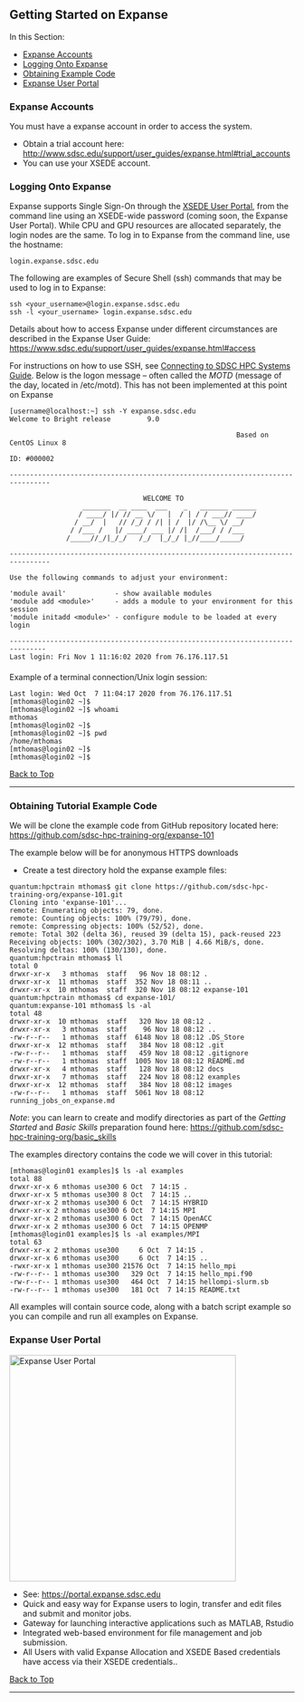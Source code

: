## <a name="sys-env"></a>Getting Started on Expanse

<a name="top"> In this Section:
* [Expanse Accounts](#expanse-accounts)
* [Logging Onto Expanse](#expanse-logon)
* [Obtaining Example Code](#example-code)
* [Expanse User Portal](#user-portal)

### Expanse Accounts<a name="expanse-accounts"></a>
You must have a expanse account in order to access the system.
* Obtain a trial account here:  http://www.sdsc.edu/support/user_guides/expanse.html#trial_accounts
* You can use your XSEDE account.


### Logging Onto Expanse<a name="expanse-logon"></a>

Expanse supports Single Sign-On through the [XSEDE User Portal](https://portal.xsede.org), from the command line using an XSEDE-wide password (coming soon, the Expanse User Portal). While CPU and GPU resources are allocated separately, the login nodes are the same. To log in to Expanse from the command line, use the hostname:

```
login.expanse.sdsc.edu
```

The following are examples of Secure Shell (ssh) commands that may be used to log in to Expanse:
```
ssh <your_username>@login.expanse.sdsc.edu
ssh -l <your_username> login.expanse.sdsc.edu
```
Details about how to access Expanse under different circumstances are described in the Expanse User Guide:
https://www.sdsc.edu/support/user_guides/expanse.html#access

For instructions on how to use SSH,
see [Connecting to SDSC HPC Systems Guide](https://github.com/sdsc-hpc-training-org/hpc-security/tree/master/connecting-to-hpc-systems). Below is the logon message – often called the *MOTD* (message of the day, located in /etc/motd). This has not been implemented at this point on Expanse

```
[username@localhost:~] ssh -Y expanse.sdsc.edu
Welcome to Bright release         9.0

                                                        Based on CentOS Linux 8
                                                                    ID: #000002

--------------------------------------------------------------------------------

                                 WELCOME TO
                  _______  __ ____  ___    _   _______ ______
                 / ____/ |/ // __ \/   |  / | / / ___// ____/
                / __/  |   // /_/ / /| | /  |/ /\__ \/ __/
               / /___ /   |/ ____/ ___ |/ /|  /___/ / /___
              /_____//_/|_/_/   /_/  |_/_/ |_//____/_____/

--------------------------------------------------------------------------------

Use the following commands to adjust your environment:

'module avail'            - show available modules
'module add <module>'     - adds a module to your environment for this session
'module initadd <module>' - configure module to be loaded at every login

-------------------------------------------------------------------------------
Last login: Fri Nov 1 11:16:02 2020 from 76.176.117.51
```

####
Example of a terminal connection/Unix login session:
```(base) quantum:~ mthomas$ ssh -l mthomas login.expanse.sdsc.edu
Last login: Wed Oct  7 11:04:17 2020 from 76.176.117.51
[mthomas@login02 ~]$ 
[mthomas@login02 ~]$ whoami
mthomas
[mthomas@login02 ~]$ 
[mthomas@login02 ~]$ pwd
/home/mthomas
[mthomas@login02 ~]$ 
[mthomas@login02 ~]$ 
```

[Back to Top](#top)
<hr>

### Obtaining Tutorial Example Code<a name="example-code"></a>
We will be clone the example code from GitHub repository located here:
https://github.com/sdsc-hpc-training-org/expanse-101

The example below will be for anonymous HTTPS downloads

* Create a test directory hold the expanse example files:
```
quantum:hpctrain mthomas$ git clone https://github.com/sdsc-hpc-training-org/expanse-101.git
Cloning into 'expanse-101'...
remote: Enumerating objects: 79, done.
remote: Counting objects: 100% (79/79), done.
remote: Compressing objects: 100% (52/52), done.
remote: Total 302 (delta 36), reused 39 (delta 15), pack-reused 223
Receiving objects: 100% (302/302), 3.70 MiB | 4.66 MiB/s, done.
Resolving deltas: 100% (130/130), done.
quantum:hpctrain mthomas$ ll
total 0
drwxr-xr-x   3 mthomas  staff   96 Nov 18 08:12 .
drwxr-xr-x  11 mthomas  staff  352 Nov 18 08:11 ..
drwxr-xr-x  10 mthomas  staff  320 Nov 18 08:12 expanse-101
quantum:hpctrain mthomas$ cd expanse-101/
quantum:expanse-101 mthomas$ ls -al
total 48
drwxr-xr-x  10 mthomas  staff   320 Nov 18 08:12 .
drwxr-xr-x   3 mthomas  staff    96 Nov 18 08:12 ..
-rw-r--r--   1 mthomas  staff  6148 Nov 18 08:12 .DS_Store
drwxr-xr-x  12 mthomas  staff   384 Nov 18 08:12 .git
-rw-r--r--   1 mthomas  staff   459 Nov 18 08:12 .gitignore
-rw-r--r--   1 mthomas  staff  1005 Nov 18 08:12 README.md
drwxr-xr-x   4 mthomas  staff   128 Nov 18 08:12 docs
drwxr-xr-x   7 mthomas  staff   224 Nov 18 08:12 examples
drwxr-xr-x  12 mthomas  staff   384 Nov 18 08:12 images
-rw-r--r--   1 mthomas  staff  5061 Nov 18 08:12 running_jobs_on_expanse.md
```
*Note*: you can learn to create and modify directories as part of the *Getting Started* and *Basic Skills* preparation found here:
https://github.com/sdsc-hpc-training-org/basic_skills

The examples directory contains the code we will cover in this tutorial:
```
[mthomas@login01 examples]$ ls -al examples
total 88
drwxr-xr-x 6 mthomas use300 6 Oct  7 14:15 .
drwxr-xr-x 5 mthomas use300 8 Oct  7 14:15 ..
drwxr-xr-x 2 mthomas use300 6 Oct  7 14:15 HYBRID
drwxr-xr-x 2 mthomas use300 6 Oct  7 14:15 MPI
drwxr-xr-x 2 mthomas use300 6 Oct  7 14:15 OpenACC
drwxr-xr-x 2 mthomas use300 6 Oct  7 14:15 OPENMP
[mthomas@login01 examples]$ ls -al examples/MPI
total 63
drwxr-xr-x 2 mthomas use300     6 Oct  7 14:15 .
drwxr-xr-x 6 mthomas use300     6 Oct  7 14:15 ..
-rwxr-xr-x 1 mthomas use300 21576 Oct  7 14:15 hello_mpi
-rw-r--r-- 1 mthomas use300   329 Oct  7 14:15 hello_mpi.f90
-rw-r--r-- 1 mthomas use300   464 Oct  7 14:15 hellompi-slurm.sb
-rw-r--r-- 1 mthomas use300   181 Oct  7 14:15 README.txt

```
All examples will contain source code, along with a batch script example so you can compile and run all examples on Expanse.

### Expanse User Portal<a name="user-portal"></a>
<img src="../images/expanse_usesr_portal.png" alt="Expanse User Portal" width="400px" />

* See: https://portal.expanse.sdsc.edu
* Quick and easy way for Expanse users to login, transfer and edit files and submit and monitor jobs. 
* Gateway for launching interactive applications such as MATLAB, Rstudio
* Integrated web-based environment for file management and job submission.
* All Users with valid Expanse Allocation and XSEDE Based credentials have access via their XSEDE credentials..


[Back to Top](#top)
<hr>
